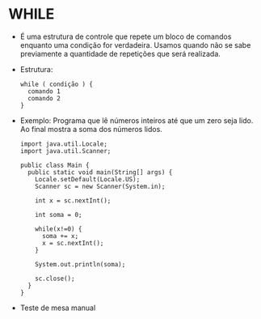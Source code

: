 # WHILE
* É uma estrutura de controle que repete um bloco de comandos enquanto uma condição for verdadeira. Usamos quando não se sabe previamente a quantidade de repetições que será realizada.
* Estrutura:

      while ( condição ) {
        comando 1
        comando 2
      }
      
* Exemplo: Programa que lê números inteiros até que um zero seja lido. Ao final mostra a soma dos números lidos.

      import java.util.Locale;
      import java.util.Scanner;

      public class Main {
        public static void main(String[] args) {
          Locale.setDefault(Locale.US);
          Scanner sc = new Scanner(System.in);

          int x = sc.nextInt();

          int soma = 0; 

          while(x!=0) {
            soma += x;
            x = sc.nextInt();
          }

          System.out.println(soma);

          sc.close();
        }
      }
      
* Teste de mesa manual
